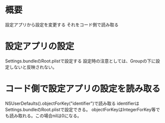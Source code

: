 # 概要
設定アプリから設定を変更する
それをコード側で読み取る

# 設定アプリの設定
Settings.bundleのRoot.plistで設定する
設定時の注意としては、Groupの下に設定しないと反映されない。

# コード側で設定アプリの設定を読み取る
NSUserDefaults().objectForKey("identifier")で読み取る
identifierはSettings.bundleのRoot.plistで設定できる。
objectForKeyはIntegerForKey等でも読み取れる。この場合nilは0になる。

